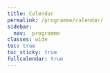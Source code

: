 ```yaml
---
title: Calendar
permalink: /programme/calendar/
sidebar:
  nav:  programme
classes: wide
toc: true
toc_sticky: true
fullcalendar: true
---
```


<div id='calendar'></div>

<script>

 document.addEventListener('DOMContentLoaded', function() {
   var calendarEl = document.getElementById('calendar');

   var calendar = new FullCalendar.Calendar(calendarEl, {
     headerToolbar: {
       left: 'prev,next today',
       center: 'title',
       right: 'dayGridMonth,listWeek,listDay'
     },
     buttonText: {
       week: 'week',
       day: 'day'
     },
     timeZone: 'UTC',
     initialView: 'dayGridMonth',
     editable: true,
     selectable: true,
     events: [{% for event in site.events %}{
       title  : '{{ event.title }}',
       url    : '{{ event.url }}',
       allDay : {% if event.all_day %}true{% else %}false{% endif %},
       {% unless event.end_date %}// {% endunless %}end    : '{{ event.end_date | date_to_xmlschema }}'
       start  : '{{ event.date | date_to_xmlschema }}'
      }{% if forloop.last %}{% else %},{% endif %}{% endfor %}
     ]
   });
  calendar.render();
});
</script>
